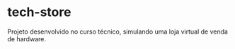 # tech-store
Projeto desenvolvido no curso técnico, simulando uma loja virtual de venda de hardware.
